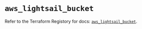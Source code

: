 # `aws_lightsail_bucket`

Refer to the Terraform Registory for docs: [`aws_lightsail_bucket`](https://www.terraform.io/docs/providers/aws/r/lightsail_bucket).
